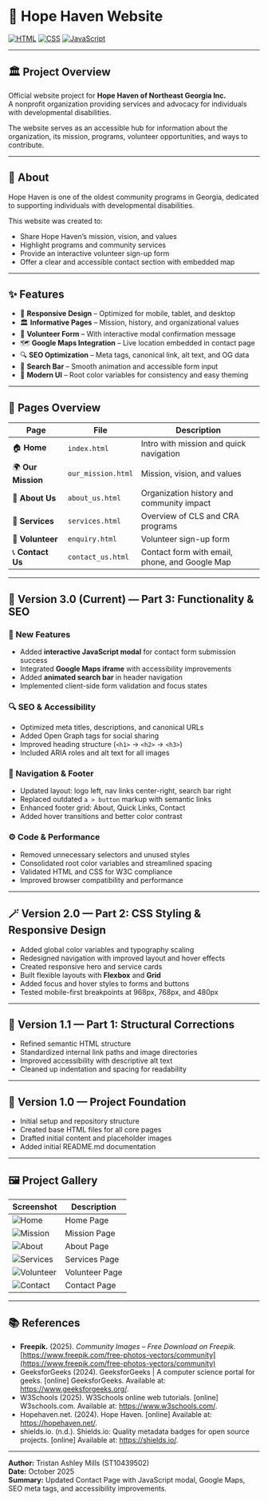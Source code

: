 # 🌟 Hope Haven Website

[![HTML](https://img.shields.io/badge/HTML-5-orange?logo=html5&logoColor=white)]()
[![CSS](https://img.shields.io/badge/CSS-3-blue?logo=css3&logoColor=white)]()
[![JavaScript](https://img.shields.io/badge/JavaScript-ES6-yellow?logo=javascript&logoColor=black)]()

---

## 🏛️ Project Overview

Official website project for **Hope Haven of Northeast Georgia Inc.**  
A nonprofit organization providing services and advocacy for individuals with developmental disabilities.

The website serves as an accessible hub for information about the organization, its mission, programs, volunteer opportunities, and ways to contribute.

---

## 📖 About

Hope Haven is one of the oldest community programs in Georgia, dedicated to supporting individuals with developmental disabilities.

This website was created to:
- Share Hope Haven’s mission, vision, and values  
- Highlight programs and community services  
- Provide an interactive volunteer sign-up form  
- Offer a clear and accessible contact section with embedded map  

---

## ✨ Features

- 📱 **Responsive Design** – Optimized for mobile, tablet, and desktop  
- 🏛 **Informative Pages** – Mission, history, and organizational values  
- 👐 **Volunteer Form** – With interactive modal confirmation message  
- 🗺️ **Google Maps Integration** – Live location embedded in contact page  
- 🔍 **SEO Optimization** – Meta tags, canonical link, alt text, and OG data  
- 💬 **Search Bar** – Smooth animation and accessible form input  
- 🎨 **Modern UI** – Root color variables for consistency and easy theming  

---

## 📂 Pages Overview

| Page | File | Description |
|------|------|-------------|
| 🏠 **Home** | `index.html` | Intro with mission and quick navigation |
| 🌍 **Our Mission** | `our_mission.html` | Mission, vision, and values |
| 👥 **About Us** | `about_us.html` | Organization history and community impact |
| 🧩 **Services** | `services.html` | Overview of CLS and CRA programs |
| 🤝 **Volunteer** | `enquiry.html` | Volunteer sign-up form |
| 📞 **Contact Us** | `contact_us.html` | Contact form with email, phone, and Google Map |

---

## 🧩 Version 3.0 (Current) — Part 3: Functionality & SEO

### 🚀 New Features
- Added **interactive JavaScript modal** for contact form submission success  
- Integrated **Google Maps iframe** with accessibility improvements  
- Added **animated search bar** in header navigation  
- Implemented client-side form validation and focus states  

### 🔍 SEO & Accessibility
- Optimized meta titles, descriptions, and canonical URLs  
- Added Open Graph tags for social sharing  
- Improved heading structure (`<h1>` → `<h2>` → `<h3>`)  
- Included ARIA roles and alt text for all images  

### 🧭 Navigation & Footer
- Updated layout: logo left, nav links center-right, search bar right  
- Replaced outdated `a > button` markup with semantic links  
- Enhanced footer grid: About, Quick Links, Contact  
- Added hover transitions and better color contrast  

### ⚙️ Code & Performance
- Removed unnecessary selectors and unused styles  
- Consolidated root color variables and streamlined spacing  
- Validated HTML and CSS for W3C compliance  
- Improved browser compatibility and performance  

---

## 🪄 Version 2.0 — Part 2: CSS Styling & Responsive Design

- Added global color variables and typography scaling  
- Redesigned navigation with improved layout and hover effects  
- Created responsive hero and service cards  
- Built flexible layouts with **Flexbox** and **Grid**  
- Added focus and hover styles to forms and buttons  
- Tested mobile-first breakpoints at 968px, 768px, and 480px  

---

## 🧱 Version 1.1 — Part 1: Structural Corrections

- Refined semantic HTML structure  
- Standardized internal link paths and image directories  
- Improved accessibility with descriptive alt text  
- Cleaned up indentation and spacing for readability  

---

## 🚀 Version 1.0 — Project Foundation

- Initial setup and repository structure  
- Created base HTML files for all core pages  
- Drafted initial content and placeholder images  
- Added initial README.md documentation  

---

## 🖼️ Project Gallery

| Screenshot | Description |
|-------------|-------------|
| ![Home](https://github.com/user-attachments/assets/eab22453-0720-413e-91b9-d17e0751cbf6) | Home Page |
| ![Mission](https://github.com/user-attachments/assets/9b985572-fcac-48e5-9b60-2b5c3b594020) | Mission Page |
| ![About](https://github.com/user-attachments/assets/4d69e7a9-29b9-4a86-8e3e-7399333aa725) | About Page |
| ![Services](https://github.com/user-attachments/assets/983df9e0-e6f1-4126-9b07-659d0b9280a4) | Services Page |
| ![Volunteer](https://github.com/user-attachments/assets/97a8d4ff-418d-41a5-80cd-b6c06765eed5) | Volunteer Page |
| ![Contact](https://github.com/user-attachments/assets/854f61de-482b-4f71-97bc-e3509b75c909) | Contact Page |

---

## 📚 References

- **Freepik.** (2025). *Community Images – Free Download on Freepik.*  
  [https://www.freepik.com/free-photos-vectors/community](https://www.freepik.com/free-photos-vectors/community)
-  GeeksforGeeks (2024). GeeksforGeeks | A computer science portal for geeks. [online] GeeksforGeeks. Available at: https://www.geeksforgeeks.org/.
-  W3Schools (2025). W3Schools online web tutorials. [online] W3schools.com. Available at: https://www.w3schools.com/.
-  Hopehaven.net. (2024). Hope Haven. [online] Available at: https://hopehaven.net/.
-  shields.io. (n.d.). Shields.io: Quality metadata badges for open source projects. [online] Available at: https://shields.io/.


---


**Author:** Tristan Ashley Mills (ST10439502)  
**Date:** October 2025  
**Summary:** Updated Contact Page with JavaScript modal, Google Maps, SEO meta tags, and accessibility improvements.
